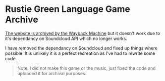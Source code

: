 # Rustie Green Language Game Archive

[The website is archived by the Wayback Machine](https://web.archive.org/web/20160323210419/http://greenlanguage.rustie.net/) but it doesn't work due to it's dependancy on Soundcloud API which no longer works.

I have removed the dependancy on Soundcloud and fixed up things where possible. It is unlikely it is a perfect recreation as I've had to rewrite some code.

> Note: I did not make this game or the music, just fixed the code and uploaded it for archival purposes.
